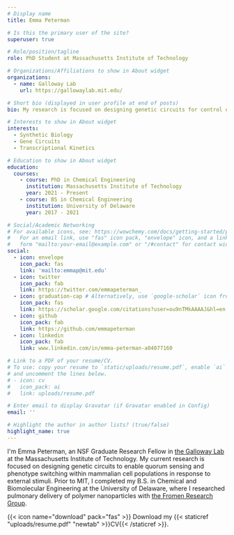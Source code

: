 ```yaml
---
# Display name
title: Emma Peterman

# Is this the primary user of the site?
superuser: true

# Role/position/tagline
role: PhD Student at Massachusetts Institute of Technology

# Organizations/Affiliations to show in About widget
organizations:
  - name: Galloway Lab
    url: https://gallowaylab.mit.edu/

# Short bio (displayed in user profile at end of posts)
bio: My research is focused on designing genetic circuits for control of mammalian cells.

# Interests to show in About widget
interests:
  - Synthetic Biology
  - Gene Circuits
  - Transcriptional Kinetics

# Education to show in About widget
education:
  courses:
    - course: PhD in Chemical Engineering
      institution: Massachusetts Institute of Technology
      year: 2021 - Present
    - course: BS in Chemical Engineering
      institution: University of Delaware
      year: 2017 - 2021

# Social/Academic Networking
# For available icons, see: https://wowchemy.com/docs/getting-started/page-builder/#icons
#   For an email link, use "fas" icon pack, "envelope" icon, and a link in the
#   form "mailto:your-email@example.com" or "/#contact" for contact widget.
social:
  - icon: envelope
    icon_pack: fas
    link: 'mailto:emmap@mit.edu'
  - icon: twitter
    icon_pack: fab
    link: https://twitter.com/emmapeterman_
  - icon: graduation-cap # Alternatively, use `google-scholar` icon from `ai` icon pack
    icon_pack: fas
    link: https://scholar.google.com/citations?user=ou9nTMkAAAAJ&hl=en
  - icon: github
    icon_pack: fab
    link: https://github.com/emmapeterman
  - icon: linkedin
    icon_pack: fab
    link: www.linkedin.com/in/emma-peterman-a04077160

# Link to a PDF of your resume/CV.
# To use: copy your resume to `static/uploads/resume.pdf`, enable `ai` icons in `params.toml`,
# and uncomment the lines below.
# - icon: cv
#   icon_pack: ai
#   link: uploads/resume.pdf

# Enter email to display Gravatar (if Gravatar enabled in Config)
email: ''

# Highlight the author in author lists? (true/false)
highlight_name: true
---
```


I'm Emma Peterman, an NSF Graduate Research Fellow in [the Galloway Lab](https://gallowaylab.mit.edu/) at the Massachusetts Institute of Technology. My current research is focused on designing genetic circuits to enable quorum sensing and phenotype switching within mammalian cell populations in response to external stimuli. Prior to MIT, I completed my B.S. in Chemical and Biomolecular Engineering at the University of Delaware, where I researched pulmonary delivery of polymer nanoparticles with [the Fromen Research Group](https://sites.udel.edu/cfromen/).

{{< icon name="download" pack="fas" >}} Download my {{< staticref "uploads/resume.pdf" "newtab" >}}CV{{< /staticref >}}.
